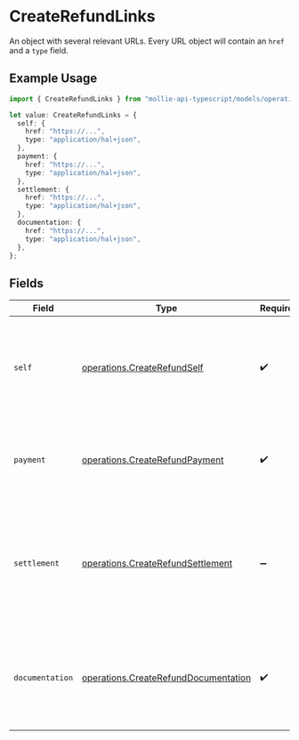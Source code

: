 # CreateRefundLinks

An object with several relevant URLs. Every URL object will contain an `href` and a `type` field.

## Example Usage

```typescript
import { CreateRefundLinks } from "mollie-api-typescript/models/operations";

let value: CreateRefundLinks = {
  self: {
    href: "https://...",
    type: "application/hal+json",
  },
  payment: {
    href: "https://...",
    type: "application/hal+json",
  },
  settlement: {
    href: "https://...",
    type: "application/hal+json",
  },
  documentation: {
    href: "https://...",
    type: "application/hal+json",
  },
};
```

## Fields

| Field                                                                                                                       | Type                                                                                                                        | Required                                                                                                                    | Description                                                                                                                 |
| --------------------------------------------------------------------------------------------------------------------------- | --------------------------------------------------------------------------------------------------------------------------- | --------------------------------------------------------------------------------------------------------------------------- | --------------------------------------------------------------------------------------------------------------------------- |
| `self`                                                                                                                      | [operations.CreateRefundSelf](../../models/operations/createrefundself.md)                                                  | :heavy_check_mark:                                                                                                          | In v2 endpoints, URLs are commonly represented as objects with an `href` and `type` field.                                  |
| `payment`                                                                                                                   | [operations.CreateRefundPayment](../../models/operations/createrefundpayment.md)                                            | :heavy_check_mark:                                                                                                          | The API resource URL of the [payment](get-payment) that this refund belongs to.                                             |
| `settlement`                                                                                                                | [operations.CreateRefundSettlement](../../models/operations/createrefundsettlement.md)                                      | :heavy_minus_sign:                                                                                                          | The API resource URL of the [settlement](get-settlement) this refund has been settled with. Not present if not<br/>yet settled. |
| `documentation`                                                                                                             | [operations.CreateRefundDocumentation](../../models/operations/createrefunddocumentation.md)                                | :heavy_check_mark:                                                                                                          | In v2 endpoints, URLs are commonly represented as objects with an `href` and `type` field.                                  |